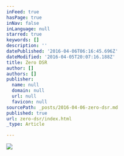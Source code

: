 ```yaml
---
inFeed: true
hasPage: true
inNav: false
inLanguage: null
starred: true
keywords: []
description: ''
datePublished: '2016-04-06T06:16:45.696Z'
dateModified: '2016-04-05T20:07:16.188Z'
title: Zero DSR
author: []
authors: []
publisher:
  name: null
  domain: null
  url: null
  favicon: null
sourcePath: _posts/2016-04-06-zero-dsr.md
published: true
url: zero-dsr/index.html
_type: Article

---
```

![](https://the-grid-user-content.s3-us-west-2.amazonaws.com/1d49544e-86a9-4a26-b74b-78fa84de5ba4.jpg)